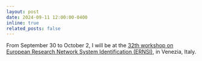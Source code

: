```yaml
---
layout: post
date: 2024-09-11 12:00:00-0400
inline: true
related_posts: false
---
```


From September 30 to October 2, I will be at the [32th workshop on European Research Network System Identification (ERNSI)](https://automatica.dei.unipd.it/32nd-ernsi-organization/), in Venezia, Italy.
